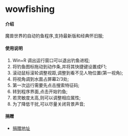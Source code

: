 # wowfishing

#### 介绍
魔兽世界的自动钓鱼程序,支持最新版和经典怀旧服;


#### 使用说明

1. Win+R 调出运行窗口可以退出钓鱼进程;
2. 将钓鱼图标拖动到动作条,并将其快捷键设置成F1;
3. 滚动鼠标滚轮调整视距,调整到看不见人物位置(第一视角);
4. 将视角调到水面占屏幕2/3处;
5. 第一次运行需要先点击搜索特征码;
6. 转到程序界面,点击开始钓鱼;
7. 若灵敏度太高,则可以调整相应属性;
8. 为了降低干扰,可以尽量关闭背景声音;

#### 捐赠

* [捐赠地址](DONATE.md)